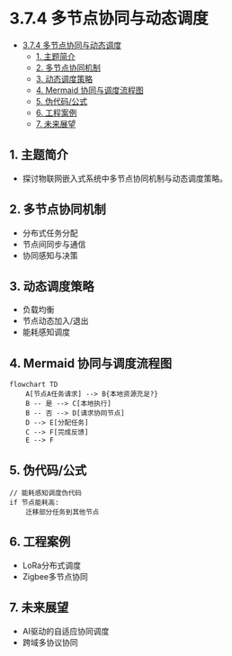 # 3.7.4 多节点协同与动态调度


<!-- TOC START -->

- [3.7.4 多节点协同与动态调度](#374-多节点协同与动态调度)
  - [1. 主题简介](#1-主题简介)
  - [2. 多节点协同机制](#2-多节点协同机制)
  - [3. 动态调度策略](#3-动态调度策略)
  - [4. Mermaid 协同与调度流程图](#4-mermaid-协同与调度流程图)
  - [5. 伪代码/公式](#5-伪代码公式)
  - [6. 工程案例](#6-工程案例)
  - [7. 未来展望](#7-未来展望)

<!-- TOC END -->

## 1. 主题简介

- 探讨物联网嵌入式系统中多节点协同机制与动态调度策略。

## 2. 多节点协同机制

- 分布式任务分配
- 节点间同步与通信
- 协同感知与决策

## 3. 动态调度策略

- 负载均衡
- 节点动态加入/退出
- 能耗感知调度

## 4. Mermaid 协同与调度流程图

```mermaid
flowchart TD
    A[节点A任务请求] --> B{本地资源充足?}
    B -- 是 --> C[本地执行]
    B -- 否 --> D[请求协同节点]
    D --> E[分配任务]
    C --> F[完成反馈]
    E --> F
```

## 5. 伪代码/公式

```pseudo
// 能耗感知调度伪代码
if 节点能耗高:
    迁移部分任务到其他节点
```

## 6. 工程案例

- LoRa分布式调度
- Zigbee多节点协同

## 7. 未来展望

- AI驱动的自适应协同调度
- 跨域多协议协同
